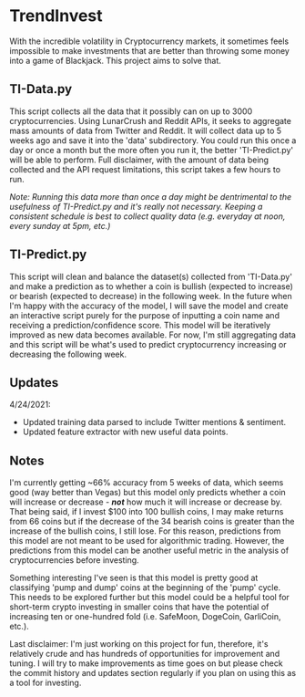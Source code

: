 # TrendInvest
With the incredible volatility in Cryptocurrency markets, it sometimes feels impossible to make investments that are better than throwing some money into a game of Blackjack. This project aims to solve that.

## TI-Data.py
This script collects all the data that it possibly can on up to 3000 cryptocurrencies. Using LunarCrush and Reddit APIs, it seeks to aggregate mass amounts of data from Twitter and Reddit. It will collect data up to 5 weeks ago and save it into the 'data' subdirectory. You could run this once a day or once a month but the more often you run it, the better 'TI-Predict.py' will be able to perform. Full disclaimer, with the amount of data being collected and the API request limitations, this script takes a few hours to run.

*Note: Running this data more than once a day might be dentrimental to the usefulness of TI-Predict.py and it's really not necessary. Keeping a consistent schedule is best to collect quality data (e.g. everyday at noon, every sunday at 5pm, etc.)*

## TI-Predict.py
This script will clean and balance the dataset(s) collected from 'TI-Data.py' and make a prediction as to whether a coin is bullish (expected to increase) or bearish (expected to decrease) in the following week. In the future when I'm happy with the accuracy of the model, I will save the model and create an interactive script purely for the purpose of inputting a coin name and receiving a prediction/confidence score. This model will be iteratively improved as new data becomes available. For now, I'm still aggregating data and this script will be what's used to predict cryptocurrency increasing or decreasing the following week.

## Updates
4/24/2021:
- Updated training data parsed to include Twitter mentions & sentiment.
- Updated feature extractor with new useful data points.

## Notes
I'm currently getting ~66% accuracy from 5 weeks of data, which seems good (way better than Vegas) but this model only predicts whether a coin will increase or decrease - ***not*** how much it will increase or decrease by. That being said, if I invest $100 into 100 bullish coins, I may make returns from 66 coins but if the decrease of the 34 bearish coins is greater than the increase of the bullish coins, I still lose. For this reason, predictions from this model are not meant to be used for algorithmic trading. However, the predictions from this model can be another useful metric in the analysis of cryptocurrencies before investing.

Something interesting I've seen is that this model is pretty good at classifying 'pump and dump' coins at the beginning of the 'pump' cycle. This needs to be explored further but this model could be a helpful tool for short-term crypto investing in smaller coins that have the potential of increasing ten or one-hundred fold (i.e. SafeMoon, DogeCoin, GarliCoin, etc.).

Last disclaimer: I'm just working on this project for fun, therefore, it's relatively crude and has hundreds of opportunities for improvement and tuning. I will try to make improvements as time goes on but please check the commit history and updates section regularly if you plan on using this as a tool for investing.
